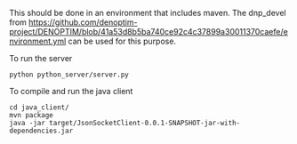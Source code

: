 This should be done in an environment that includes maven. The dnp_devel from https://github.com/denoptim-project/DENOPTIM/blob/41a53d8b5ba740ce92c4c37899a30011370caefe/environment.yml  can be used for this purpose.


To run the server
```
python python_server/server.py
```

To compile and run the java client
```
cd java_client/
mvn package
java -jar target/JsonSocketClient-0.0.1-SNAPSHOT-jar-with-dependencies.jar
```

